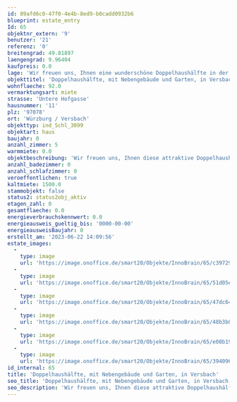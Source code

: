 ```yaml
---
id: 89afd6c0-47f0-4e4b-8ed9-b0cadd0932b6
blueprint: estate_entry
Id: 65
objektnr_extern: '9'
benutzer: '21'
referenz: '0'
breitengrad: 49.81897
laengengrad: 9.96404
kaufpreis: 0.0
lage: 'Wir freuen uns, Ihnen eine wunderschöne Doppelhaushälfte in der Unteren Hofgasse 11 in Würzburg / Versbach anbieten zu können. Diese Immobilie befindet sich in einer ruhigen und dennoch zentralen Lage, perfekt für Familien oder Paare, die eine ruhige Umgebung suchen, aber dennoch in der Nähe aller Annehmlichkeiten sein möchten. Die Immobilie liegt in unmittelbarer Nähe von Bushaltestellen und bietet somit eine hervorragende Anbindung an den öffentlichen Nahverkehr. Versbach ist ein sehr attraktiver Stadtteil von Würzburg mit einer hohen Lebensqualität und bietet eine Vielzahl von Einkaufsmöglichkeiten, Restaurants und Cafés. Die Immobilie verfügt über eine Wohnfläche von 120 m² und ein Grundstück von 240 m². Das Haus ist sehr gepflegt und verfügt über eine moderne Ausstattung. Wir laden Sie herzlich ein, diese Immobilie zu besichtigen und sich von ihrem Charme überzeugen zu lassen.'
objekttitel: 'Doppelhaushälfte, mit Nebengebäude und Garten, in Versbach'
wohnflaeche: 92.0
vermarktungsart: miete
strasse: 'Untere Hofgasse'
hausnummer: '11'
plz: '97078'
ort: 'Würzburg / Versbach'
objekttyp: ind_Schl_3099
objektart: haus
baujahr: 0
anzahl_zimmer: 5
warmmiete: 0.0
objektbeschreibung: 'Wir freuen uns, Ihnen diese attraktive Doppelhaushälfte in Würzburg / Versbach zum Kauf anbieten zu können. Mit einer Wohnfläche von ca. 92 m² und einer Nutzfläche von ca. 378 m² bietet diese Immobilie ausreichend Platz für eine Familie. Das Haus verfügt über insgesamt fünf Zimmer, die sich auf zwei Etagen verteilen. Die Immobilie besticht durch ihre moderne Ausstattung und ihr gepflegtes Erscheinungsbild. Der Garten und die Terrasse laden zum Entspannen und Verweilen ein. Eine Garage und ein Stellplatz runden das Angebot ab. Wir laden Sie herzlich ein, sich vor Ort ein Bild von diesem schönen Objekt zu machen.'
anzahl_badezimmer: 0
anzahl_schlafzimmer: 0
veroeffentlichen: true
kaltmiete: 1500.0
stammobjekt: false
status2: status2obj_aktiv
etagen_zahl: 0
gesamtflaeche: 0.0
energieverbrauchskennwert: 0.0
energieausweis_gueltig_bis: '0000-00-00'
energieausweisBaujahr: 0
erstellt_am: '2023-06-22 14:09:56'
estate_images:
  -
    type: image
    url: 'https://image.onoffice.de/smart20/Objekte/InnoBrain/65/c397291a-98c1-4934-b8bd-ef8cdc0d3162.jpg'
  -
    type: image
    url: 'https://image.onoffice.de/smart20/Objekte/InnoBrain/65/51d05e50-d58c-48f0-b4f8-7dd355c40496.jpg'
  -
    type: image
    url: 'https://image.onoffice.de/smart20/Objekte/InnoBrain/65/47dc64fd-f31c-49f1-9c01-0eb50dc5f0ea.jpg'
  -
    type: image
    url: 'https://image.onoffice.de/smart20/Objekte/InnoBrain/65/48b3b009-8676-4184-8d86-36b3163f3365.jpg'
  -
    type: image
    url: 'https://image.onoffice.de/smart20/Objekte/InnoBrain/65/e08b19af-c0db-45bc-ba3c-0c22a4bcf9b3.jpg'
  -
    type: image
    url: 'https://image.onoffice.de/smart20/Objekte/InnoBrain/65/3940966d-d7a1-48fe-97cd-8db875fb4f2c.jpg'
id_internal: 65
title: 'Doppelhaushälfte, mit Nebengebäude und Garten, in Versbach'
seo_title: 'Doppelhaushälfte, mit Nebengebäude und Garten, in Versbach'
seo_description: 'Wir freuen uns, Ihnen diese attraktive Doppelhaushälfte in Würzburg / Versbach zum Kauf anbieten zu können. Mit einer Wohnfläche von ca. 92 m² und einer Nu'
---
```

